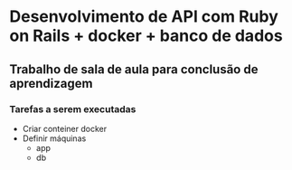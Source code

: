 # Desenvolvimento de API com Ruby on Rails + docker + banco de dados

## Trabalho de sala de aula para conclusão de aprendizagem

### Tarefas a serem executadas

- Criar conteiner docker
- Definir máquinas
    - app
    - db
